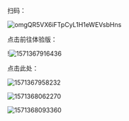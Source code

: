 扫码：

![omgQR5VX6iFTpCyL1H1eWEVsbHns](../noteimage/omgQR5VX6iFTpCyL1H1eWEVsbHns.jpg)

点击前往体验版：

!![1571367916436](../noteimage/1571367916436.png)

点击此处：

![1571367958232](../noteimage/1571367958232.png)

![1571368062270](../noteimage/1571368062270.png)

![1571368093360](../noteimage/1571368093360.png)